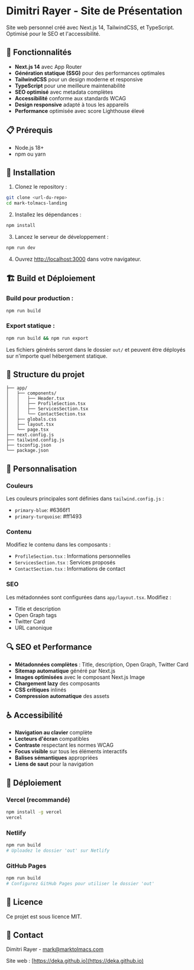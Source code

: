 # Dimitri Rayer - Site de Présentation

Site web personnel créé avec Next.js 14, TailwindCSS, et TypeScript. Optimisé pour le SEO et l'accessibilité.

## 🚀 Fonctionnalités

- **Next.js 14** avec App Router
- **Génération statique (SSG)** pour des performances optimales
- **TailwindCSS** pour un design moderne et responsive
- **TypeScript** pour une meilleure maintenabilité
- **SEO optimisé** avec metadata complètes
- **Accessibilité** conforme aux standards WCAG
- **Design responsive** adapté à tous les appareils
- **Performance** optimisée avec score Lighthouse élevé

## 📋 Prérequis

- Node.js 18+ 
- npm ou yarn

## 🔧 Installation

1. Clonez le repository :
```bash
git clone <url-du-repo>
cd mark-tolmacs-landing
```

2. Installez les dépendances :
```bash
npm install
```

3. Lancez le serveur de développement :
```bash
npm run dev
```

4. Ouvrez [http://localhost:3000](http://localhost:3000) dans votre navigateur.

## 🏗️ Build et Déploiement

### Build pour production :
```bash
npm run build
```

### Export statique :
```bash
npm run build && npm run export
```

Les fichiers générés seront dans le dossier `out/` et peuvent être déployés sur n'importe quel hébergement statique.

## 📁 Structure du projet

```
├── app/
│   ├── components/
│   │   ├── Header.tsx
│   │   ├── ProfileSection.tsx
│   │   ├── ServicesSection.tsx
│   │   └── ContactSection.tsx
│   ├── globals.css
│   ├── layout.tsx
│   └── page.tsx
├── next.config.js
├── tailwind.config.js
├── tsconfig.json
└── package.json
```

## 🎨 Personnalisation

### Couleurs
Les couleurs principales sont définies dans `tailwind.config.js` :
- `primary-blue`: #6366f1
- `primary-turquoise`: #ff1493

### Contenu
Modifiez le contenu dans les composants :
- `ProfileSection.tsx` : Informations personnelles
- `ServicesSection.tsx` : Services proposés
- `ContactSection.tsx` : Informations de contact

### SEO
Les métadonnées sont configurées dans `app/layout.tsx`. Modifiez :
- Title et description
- Open Graph tags
- Twitter Card
- URL canonique

## 🔍 SEO et Performance

- **Métadonnées complètes** : Title, description, Open Graph, Twitter Card
- **Sitemap automatique** généré par Next.js
- **Images optimisées** avec le composant Next.js Image
- **Chargement lazy** des composants
- **CSS critiques** inlinés
- **Compression automatique** des assets

## ♿ Accessibilité

- **Navigation au clavier** complète
- **Lecteurs d'écran** compatibles
- **Contraste** respectant les normes WCAG
- **Focus visible** sur tous les éléments interactifs
- **Balises sémantiques** appropriées
- **Liens de saut** pour la navigation

## 🚀 Déploiement

### Vercel (recommandé)
```bash
npm install -g vercel
vercel
```

### Netlify
```bash
npm run build
# Uploadez le dossier 'out' sur Netlify
```

### GitHub Pages
```bash
npm run build
# Configurez GitHub Pages pour utiliser le dossier 'out'
```

## 📝 Licence

Ce projet est sous licence MIT.

## 🤝 Contact

Dimitri Rayer - [mark@marktolmacs.com](mailto:mark@marktolmacs.com)

Site web : [https://deka.github.io](https://deka.github.io) 